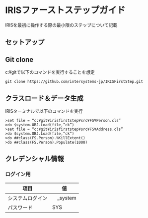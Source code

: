 # IRISファーストステップガイド

 IRISを最初に操作する際の最小限のステップについて記載

## セットアップ

## Git clone

c:¥gitで以下のコマンドを実行することを想定

```
git clone https://github.com/intersystems-jp/IRISFirstStep.git
```

## クラスロード＆データ生成

IRISターミナルで以下のコマンドを実行

```
>set file = “c:¥git¥irisfirststep¥src¥FS¥Person.cls”
>do $system.OBJ.Load(file,”ck”)
>set file = “c:¥git¥irisfirststep¥src¥FS¥Address.cls”
>do $system.OBJ.Load(file,”ck”)
>do ##class(FS.Person).%KillExtent()
>do ##class(FS.Person).Populate(1000) 
```

## クレデンシャル情報

### ログイン用

| 項目           | 値        |
|---------------|------------
| システムログイン |　_system  |
|パスワード　	   |SYS|

